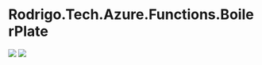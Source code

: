 # Rodrigo.Tech.Azure.Functions.BoilerPlate

![](https://img.shields.io/badge/azure%20functions-v3-brightgreen) 
![](https://vsrm.dev.azure.com/rorroirg/_apis/public/Release/badge/9650e4e5-4a98-4371-8460-252782275fe3/1/1)
